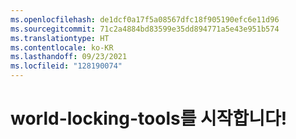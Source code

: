 ```yaml
---
ms.openlocfilehash: de1dcf0a17f5a08567dfc18f905190efc6e11d96
ms.sourcegitcommit: 71c2a4884bd83599e35dd894771a5e43e951b574
ms.translationtype: HT
ms.contentlocale: ko-KR
ms.lasthandoff: 09/23/2021
ms.locfileid: "128190074"
---
```

# <a name="welcome-to-world-locking-tools"></a>world-locking-tools를 시작합니다!